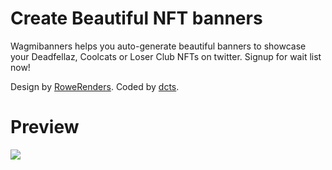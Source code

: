 # Create Beautiful NFT banners

Wagmibanners helps you auto-generate beautiful banners to showcase your Deadfellaz, Coolcats or Loser Club NFTs on twitter. Signup for wait list now!

Design by [RoweRenders](https://twitter.com/rowerenders).
Coded by [dcts](https://twitter.com/dcts_dev).

# Preview
<a target="_blank" href="https://wagmibanners.web.app"><img src="https://user-images.githubusercontent.com/44790691/161153997-5d594c96-aa1e-4071-bdc1-93a5abaef55f.png"></a>
